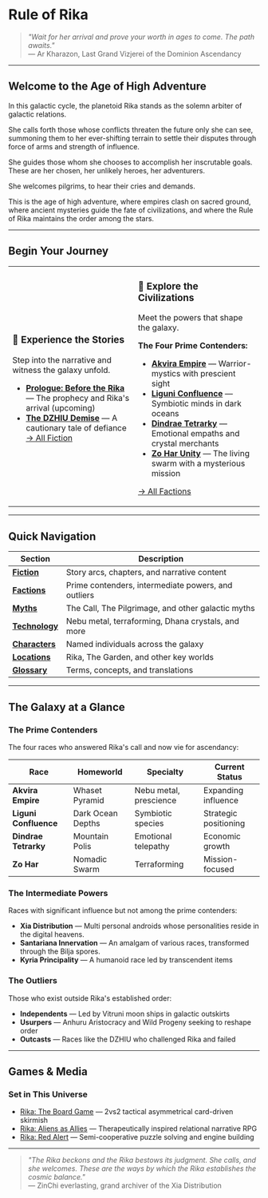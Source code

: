 # Rule of Rika

> *"Wait for her arrival and prove your worth in ages to come. The path awaits."*  
> — Ar Kharazon, Last Grand Vizjerei of the Dominion Ascendancy

---

## Welcome to the Age of High Adventure

In this galactic cycle, the planetoid Rika stands as the solemn arbiter of galactic relations. 

She calls forth those whose conflicts threaten the future only she can see, summoning them to her ever-shifting terrain to settle their disputes through force of arms and strength of influence. 

She guides those whom she chooses to accomplish her inscrutable goals. These are her chosen, her unlikely heroes, her adventurers. 

She welcomes pilgrims, to hear their cries and demands. 

This is the age of high adventure, where empires clash on sacred ground, where ancient mysteries guide the fate of civilizations, and where the Rule of Rika maintains the order among the stars.

---

## Begin Your Journey

<table>
<tr>
<td width="50%">

### 📖 **Experience the Stories**
Step into the narrative and witness the galaxy unfold.
- [**Prologue: Before the Rika**](fiction/00-prologue) — The prophecy and Rika's arrival (upcoming)
- [**The DZHIU Demise**](docs/worlds/rule-of-rika/fiction/01-the-dzhiu-demise.md) — A cautionary tale of defiance
[→ All Fiction](fiction/index)

</td>
<td width="50%">

### 🌌 **Explore the Civilizations**
Meet the powers that shape the galaxy.

**The Four Prime Contenders:**
- [**Akvira Empire**](factions/prime-contenders/akvira/Culture) — Warrior-mystics with prescient sight
- [**Liguni Confluence**](factions/prime-contenders/liguni-confluence) — Symbiotic minds in dark oceans
- [**Dindrae Tetrarky**](factions/prime-contenders/dindrae-tetrarky) — Emotional empaths and crystal merchants
- [**Zo Har Unity**](factions/prime-contenders/zo-har) — The living swarm with a mysterious mission

[→ All Factions](factions/index)

</td>
</tr>
</table>

---

## Quick Navigation

| Section | Description |
|---------|-------------|
| **[Fiction](fiction/index)** | Story arcs, chapters, and narrative content |
| **[Factions](factions/index)** | Prime contenders, intermediate powers, and outliers |
| **[Myths](systems/index)** | The Call, The Pilgrimage, and other galactic myths |
| **[Technology](technology/index)** | Nebu metal, terraforming, Dhana crystals, and more |
| **[Characters](characters/index)** | Named individuals across the galaxy |
| **[Locations](locations/index)** | Rika, The Garden, and other key worlds |
| **[Glossary](meta/glossary)** | Terms, concepts, and translations |

---

## The Galaxy at a Glance

### The Prime Contenders
The four races who answered Rika's call and now vie for ascendancy:

| Race | Homeworld | Specialty | Current Status |
|------|-----------|-----------|----------------|
| **Akvira Empire** | Whaset Pyramid | Nebu metal, prescience | Expanding influence |
| **Liguni Confluence** | Dark Ocean Depths | Symbiotic species | Strategic positioning |
| **Dindrae Tetrarky** | Mountain Polis | Emotional telepathy | Economic growth |
| **Zo Har** | Nomadic Swarm | Terraforming | Mission-focused |

### The Intermediate Powers
Races with significant influence but not among the prime contenders:

- **Xia Distribution** — Multi personal androids whose personalities reside in the digital heavens. 
- **Santariana Innervation** — An amalgam of various races, transformed through the Bilja spores.
- **Kyria Principality** — A humanoid race led by transcendent items

### The Outliers
Those who exist outside Rika's established order:

- **Independents** — Led by Vitruni moon ships in galactic outskirts
- **Usurpers** — Anhuru Aristocracy and Wild Progeny seeking to reshape order
- **Outcasts** — Races like the DZHIU who challenged Rika and failed

---

## Games & Media

### Set in This Universe
- [Rika: The Board Game](games/rika-board-game.md) — 2vs2 tactical asymmetrical card-driven skirmish
- [Rika: Aliens as Allies](games/rika-rpg.md) — Therapeutically inspired relational narrative RPG  
- [Rika: Red Alert](games/rika-red-alert.md) — Semi-cooperative puzzle solving and engine building

---

> *"The Rika beckons and the Rika bestows its judgment. She calls, and she welcomes. These are the ways by which the Rika establishes the cosmic balance."*  
> — ZinChi everlasting, grand archiver of the Xia Distribution
